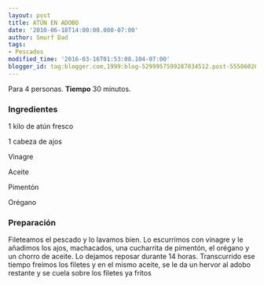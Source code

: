 ```yaml
---
layout: post
title: ATÚN EN ADOBO
date: '2010-06-18T14:00:00.000-07:00'
author: Smurf Dad
tags:
- Pescados
modified_time: '2016-03-16T01:53:08.104-07:00'
blogger_id: tag:blogger.com,1999:blog-5299957599287034512.post-5558602691173228495
---
```


Para 4 personas.
<b>Tiempo</b> 30 minutos.

<h3>Ingredientes</h3>

1 kilo de atún fresco

1 cabeza de ajos

Vinagre

Aceite

Pimentón

Orégano

<h3>Preparación</h3>

Fileteamos el pescado y lo lavamos bien. Lo escurrimos con vinagre y le añadimos los ajos, machacados, una cucharrita de pimentón, el orégano y un chorro de aceite. Lo dejamos reposar durante 14 horas. Transcurrido ese tiempo freímos los filetes y en el mismo aceite, se le da un hervor al adobo restante y se cuela sobre los filetes ya fritos

